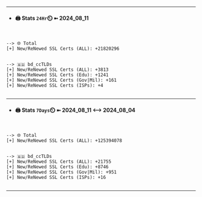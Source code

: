 

---
- #### 🖨️ **Stats** `24Hr`⏲️ ➼ 2024_08_11
```console


--> 🌐 Total
[+] New/ReNewed SSL Certs (ALL): +21820296


--> 🇧🇩 bd_ccTLDs
[+] New/ReNewed SSL Certs (ALL): +3813
[+] New/ReNewed SSL Certs (Edu): +1241
[+] New/ReNewed SSL Certs (Gov|Mil): +161
[+] New/ReNewed SSL Certs (ISPs): +4


```

---
- #### 🖨️ **Stats** `7Days`⏲️ ➼ 2024_08_11 <--> 2024_08_04
```console


--> 🌐 Total
[+] New/ReNewed SSL Certs (ALL): +125394078


--> 🇧🇩 bd_ccTLDs
[+] New/ReNewed SSL Certs (ALL): +21755
[+] New/ReNewed SSL Certs (Edu): +8746
[+] New/ReNewed SSL Certs (Gov|Mil): +951
[+] New/ReNewed SSL Certs (ISPs): +16


```

---

